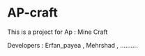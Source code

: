 # AP-craft

This is a project for Ap : Mine Craft 

Developers : Erfan_payea , Mehrshad , ..........
